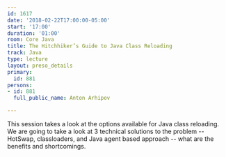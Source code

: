 ```yaml
---
id: 1617
date: '2018-02-22T17:00:00-05:00'
start: '17:00'
duration: '01:00'
room: Core Java
title: The Hitchhiker’s Guide to Java Class Reloading
track: Java
type: lecture
layout: preso_details
primary:
  id: 881
persons:
- id: 881
  full_public_name: Anton Arhipov

---
```

This session takes a look at the options available for Java class reloading. We are going to take a look at 3 technical solutions to the problem -- HotSwap, classloaders, and Java agent based approach -- what are the benefits and shortcomings.